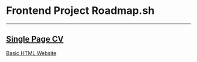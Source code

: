 # Frontend Project Roadmap.sh
----------------------------------------------------------------
[Single Page CV](https://roadmap.sh/projects/single-page-cv)
----------------------------------------------------------------
[Basic HTML Website](https://roadmap.sh/projects/basic-html-website)

